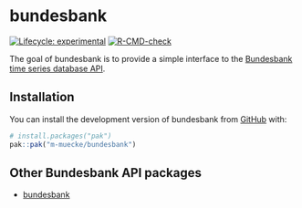 
<!-- README.md is generated from README.Rmd. Please edit that file -->

# bundesbank

<!-- badges: start -->

[![Lifecycle:
experimental](https://img.shields.io/badge/lifecycle-experimental-orange.svg)](https://lifecycle.r-lib.org/articles/stages.html#experimental)
[![R-CMD-check](https://github.com/m-muecke/bundesbank/actions/workflows/R-CMD-check.yaml/badge.svg)](https://github.com/m-muecke/bundesbank/actions/workflows/R-CMD-check.yaml)
<!-- badges: end -->

The goal of bundesbank is to provide a simple interface to the
[Bundesbank time series database
API](https://www.bundesbank.de/en/statistics/time-series-databases/help-for-sdmx-web-service).

## Installation

You can install the development version of bundesbank from
[GitHub](https://github.com/) with:

``` r
# install.packages("pak")
pak::pak("m-muecke/bundesbank")
```

## Other Bundesbank API packages

- [bundesbank](https://github.com/enricoschumann/bundesbank)
